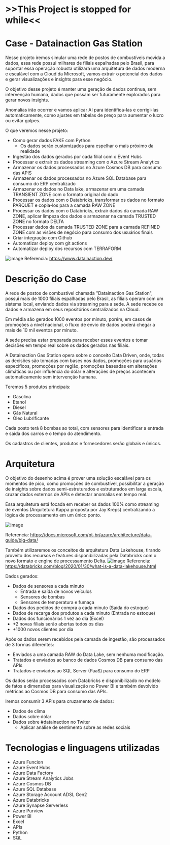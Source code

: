 # >>This Project is stopped for while<<

# Case - Datainaction Gas Station

Nesse projeto iremos simular uma rede de postos de combustíveis movida a dados, essa rede possui milhares de filiais espalhadas pelo Brasil, para suportar essa operação robusta utilizará uma arquitetura de dados moderna e escalável com a Cloud da Microsoft, vamos extrair o potencial dos dados e gerar visualizações e insights para esse negócio.

O objetivo desse projeto é manter uma geração de dados continua, sem intervenção humana, dados que possam ser futuramente explorados para gerar novos insights.

Anomalias irão ocorrer e vamos aplicar AI para identifica-las e corrigi-las automaticamente, como ajustes em tabelas de preço para aumentar o lucro ou evitar golpes.

O que veremos nesse projeto:

- Como gerar dados FAKE com Python
  - Os dados serão customizados para espelhar o mais próximo da realidade
- Ingestão dos dados gerados por cada filial com o Event Hubs
- Processar e extrair os dados streaming com o Azure Stream Analytics
- Armazenar os dados processados no Azure Cosmos DB para consumo das APIS
- Armazenar os dados processados no Azure SQL Database para consumo do ERP centralizado
- Armazenar os dados no Data lake, armazenar em uma camada TRANSIENT ZONE com o formato original do dado
- Processar os dados com o Databricks, transformar os dados no formato PARQUET e copia-los para a camada RAW ZONE
- Processar os dados com o Databricks, extrair dados da camada RAW ZONE, aplicar limpeza dos dados e armazenar na camada TRUSTED ZONE no formato DELTA
- Processar dados da camada TRUSTED ZONE para a camada REFINED ZONE com as visões de negócio para consumo dos usuários finais
- Criar integração com Github
- Automatizar deploy com git actions
- Automatizar deploy dos recursos com TERRAFORM

![image](https://user-images.githubusercontent.com/69867503/130605392-6d817f53-baea-400c-96ce-f0a84fd915ca.png)
Referencia: https://www.datainaction.dev/

# Descrição do Case

A rede de postos de combustível chamada "Datainaction Gas Station", possui mais de 1000 filiais espalhadas pelo Brasil, as filiais operam com um sistema local, enviando dados via streaming para a sede. A sede recebe os dados e armazena em seus repositórios centralizados na Cloud.

Em média são gerados 1000 eventos por minuto, porém, em casos de promoções a nível nacional, o fluxo de envio de dados poderá chegar a mais de 10 mil eventos por minuto.

A sede precisa estar preparada para receber esses eventos e tomar decisões em tempo real sobre os dados gerados nas filiais.

A Datainaction Gas Station opera sobre o conceito Data Driven, onde, todas as decisões são tomadas com bases nos dados, promoções para usuários específicos, promoções por região, promoções baseadas em alterações climáticas ou por influência do dólar e alterações de preços acontecem automaticamente sem intervenção humana.

Teremos 5 produtos principais:
- Gasolina
- Etanol
- Diesel
- Gás Natural
- Óleo Lubrificante

Cada posto terá 8 bombas ao total, com sensores para identificar a entrada e saída dos carros e o tempo do atendimento.

Os cadastros de clientes, produtos e fornecedores serão globais e únicos.

# Arquitetura

O objetivo do desenho acima é prover uma solução escalável para os momentos de pico, como promoções de combustível, possibilitar a geração de insights sobre dados semi-estruturados e estruturados em larga escala, cruzar dados externos de APIs e detectar anomalias em tempo real.

Essa arquitetura está focada em receber os dados 100% como streaming de eventos (Arquitetura Kappa proposta por Jay Kreps) centralizando a lógica de processamento em um único ponto.

![image](https://user-images.githubusercontent.com/69867503/130604361-feefe535-626e-4048-a176-5bbc37fac7ae.png)

Referencia: https://docs.microsoft.com/pt-br/azure/architecture/data-guide/big-data/

Também utilizaremos os conceitos da arquitetura Data Lakehouse, tirando proveito dos recursos e features disponibilizadas pela Databricks com o novo formato e engine de processamento Delta.
![image](https://user-images.githubusercontent.com/69867503/130604840-1104341f-5920-4782-b1e7-987339bf6036.png)
Referencia: https://databricks.com/blog/2020/01/30/what-is-a-data-lakehouse.html

Dados gerados:
- Dados de sensores a cada minuto
  - Entrada e saída de novos veículos
  - Sensores de bombas
  - Sensores de temperatura e fumaça
- Dados dos pedidos de compra a cada minuto (Saída do estoque)
- Dados de recarga dos produtos a cada minuto (Entrada no estoque)
- Dados dos funcionários 1 vez ao dia (Excel)
- +2 novas filiais serão abertas todos os dias
- +1000 novos clientes por dia

Após os dados serem recebidos pela camada de ingestão, são processados de 3 formas diferentes:
- Enviados a uma camada RAW do Data Lake, sem nenhuma modificação.
- Tratados e enviados ao banco de dados Cosmos DB para consumo das APIs
- Tratados e enviados ao SQL Server (PaaS) para consumo do ERP

Os dados serão processados com Databricks e disponibilizado no modelo de fatos e dimensões para visualização no Power BI e também devolvido métricas ao Cosmos DB para consumo das APIs.

Iremos consumir 3 APIs para cruzamento de dados:
- Dados de clima
- Dados sobre dólar
- Dados sobre #datainaction no Twiter
  - Aplicar análise de sentimento sobre as redes sociais

# Tecnologias e linguagens utilizadas
- Azure Funcion
- Azure Event Hubs
- Azure Data Factory
- Azure Stream Analytics Jobs
- Azure Cosmos DB
- Azure SQL Database
- Azure Storage Account ADSL Gen2
- Azure Databricks
- Azure Synapse Serverless
- Azure Purview
- Power BI
- Excel
- APIs
- Python
- SQL

